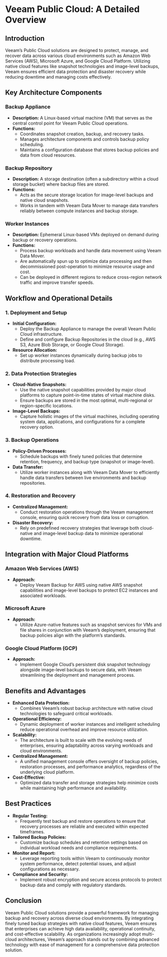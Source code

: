 # Veeam Public Cloud: A Detailed Overview

## Introduction

Veeam’s Public Cloud solutions are designed to protect, manage, and recover data across various cloud environments such as Amazon Web Services (AWS), Microsoft Azure, and Google Cloud Platform. Utilizing native cloud features like snapshot technologies and image-level backups, Veeam ensures efficient data protection and disaster recovery while reducing downtime and managing costs effectively.

## Key Architecture Components

### Backup Appliance
- **Description:** A Linux-based virtual machine (VM) that serves as the central control point for Veeam Public Cloud operations.
- **Functions:**  
  - Coordinates snapshot creation, backup, and recovery tasks.
  - Manages architecture components and controls backup policy scheduling.
  - Maintains a configuration database that stores backup policies and data from cloud resources.

### Backup Repository
- **Description:** A storage destination (often a subdirectory within a cloud storage bucket) where backup files are stored.
- **Functions:**  
  - Acts as the secure storage location for image-level backups and native cloud snapshots.
  - Works in tandem with Veeam Data Mover to manage data transfers reliably between compute instances and backup storage.

### Worker Instances
- **Description:** Ephemeral Linux-based VMs deployed on demand during backup or recovery operations.
- **Functions:**  
  - Process backup workloads and handle data movement using Veeam Data Mover.
  - Are automatically spun up to optimize data processing and then decommissioned post-operation to minimize resource usage and cost.
  - Can be deployed in different regions to reduce cross-region network traffic and improve transfer speeds.

## Workflow and Operational Details

### 1. Deployment and Setup
- **Initial Configuration:**  
  - Deploy the Backup Appliance to manage the overall Veeam Public Cloud infrastructure.
  - Define and configure Backup Repositories in the cloud (e.g., AWS S3, Azure Blob Storage, or Google Cloud Storage).
- **Resource Allocation:**  
  - Set up worker instances dynamically during backup jobs to distribute processing load.

### 2. Data Protection Strategies
- **Cloud-Native Snapshots:**  
  - Use the native snapshot capabilities provided by major cloud platforms to capture point-in-time states of virtual machine disks.
  - Ensure backups are stored in the most optimal, multi-regional or region-specific locations.
- **Image-Level Backups:**  
  - Capture holistic images of the virtual machines, including operating system data, applications, and configurations for a complete recovery option.

### 3. Backup Operations
- **Policy-Driven Processes:**  
  - Schedule backups with finely tuned policies that determine retention, frequency, and backup type (snapshot or image-level).
- **Data Transfer:**  
  - Utilize worker instances along with Veeam Data Mover to efficiently handle data transfers between live environments and backup repositories.

### 4. Restoration and Recovery
- **Centralized Management:**  
  - Conduct restoration operations through the Veeam management console, ensuring quick recovery from data loss or corruption.
- **Disaster Recovery:**  
  - Rely on predefined recovery strategies that leverage both cloud-native and image-level backup data to minimize operational downtime.

## Integration with Major Cloud Platforms

### Amazon Web Services (AWS)
- **Approach:**  
  - Deploy Veeam Backup for AWS using native AWS snapshot capabilities and image-level backups to protect EC2 instances and associated workloads.

### Microsoft Azure
- **Approach:**  
  - Utilize Azure-native features such as snapshot services for VMs and file shares in conjunction with Veeam’s deployment, ensuring that backup policies align with the platform’s standards.

### Google Cloud Platform (GCP)
- **Approach:**  
  - Implement Google Cloud’s persistent disk snapshot technology alongside image-level backups to secure data, with Veeam streamlining the deployment and management process.

## Benefits and Advantages

- **Enhanced Data Protection:**  
  - Combines Veeam’s robust backup architecture with native cloud technologies to safeguard critical workloads.
- **Operational Efficiency:**  
  - Dynamic deployment of worker instances and intelligent scheduling reduce operational overhead and improve resource utilization.
- **Scalability:**  
  - The architecture is built to scale with the evolving needs of enterprises, ensuring adaptability across varying workloads and cloud environments.
- **Centralized Management:**  
  - A unified management console offers oversight of backup policies, restoration processes, and performance analytics, regardless of the underlying cloud platform.
- **Cost-Effective:**  
  - Optimized data transfer and storage strategies help minimize costs while maintaining high performance and availability.

## Best Practices

- **Regular Testing:**  
  - Frequently test backup and restore operations to ensure that recovery processes are reliable and executed within expected timeframes.
- **Tailored Backup Policies:**  
  - Customize backup schedules and retention settings based on individual workload needs and compliance requirements.
- **Monitor and Report:**  
  - Leverage reporting tools within Veeam to continuously monitor system performance, detect potential issues, and adjust configurations as necessary.
- **Compliance and Security:**  
  - Implement robust encryption and secure access protocols to protect backup data and comply with regulatory standards.

## Conclusion

Veeam Public Cloud solutions provide a powerful framework for managing backup and recovery across diverse cloud environments. By integrating finely tuned backup strategies with native cloud features, Veeam ensures that enterprises can achieve high data availability, operational continuity, and cost-effective scalability. As organizations increasingly adopt multi-cloud architectures, Veeam’s approach stands out by combining advanced technology with ease of management for a comprehensive data protection solution.